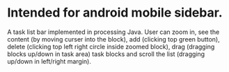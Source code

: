 # Intended for android mobile sidebar.
A task list bar implemented in processing Java.
User can zoom in, see the content (by moving curser into the block), add (clicking top green button), delete (clicking top left right circle inside zoomed block), drag (dragging blocks up/down in task area) task blocks and scroll the list (dragging up/down in left/right margin).

